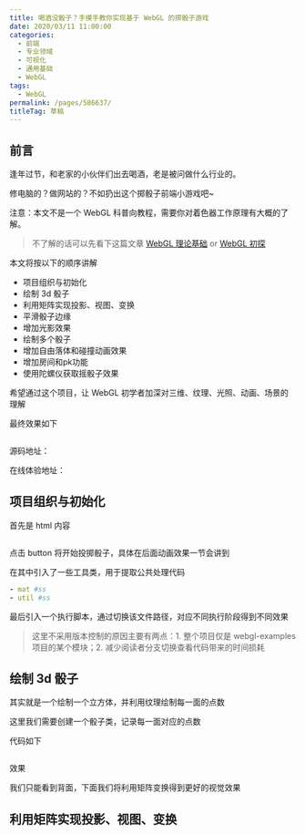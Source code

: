 ```yaml
---
title: 喝酒没骰子？手摸手教你实现基于 WebGL 的掷骰子游戏
date: 2020/03/11 11:00:00
categories: 
  - 前端
  - 专业领域
  - 可视化
  - 通用基础
  - WebGL
tags: 
  - WebGL
permalink: /pages/586637/
titleTag: 草稿
---
```


## 前言

逢年过节，和老家的小伙伴们出去喝酒，老是被问做什么行业的。

修电脑的？做网站的？不如扔出这个掷骰子前端小游戏吧~

注意：本文不是一个 WebGL 科普向教程，需要你对着色器工作原理有大概的了解。
> 不了解的话可以先看下这篇文章 [WebGL 理论基础](https://webglfundamentals.org/webgl/lessons/zh_cn/webgl-fundamentals.html) or [WebGL 初探](https://francecil.github.io/2020/03/05/WebGL/WebGL%20%E5%88%9D%E6%8E%A2/)

本文将按以下的顺序讲解

- 项目组织与初始化
- 绘制 3d 骰子
- 利用矩阵实现投影、视图、变换
- 平滑骰子边缘
- 增加光影效果
- 绘制多个骰子
- 增加自由落体和碰撞动画效果
- 增加房间和pk功能
- 使用陀螺仪获取摇骰子效果

希望通过这个项目，让 WebGL 初学者加深对三维、纹理、光照、动画、场景的理解


最终效果如下

![]()

源码地址：

在线体验地址：

<!--more-->

## 项目组织与初始化

首先是 html 内容
```html
```

点击 button 将开始投掷骰子，具体在后面动画效果一节会讲到

在其中引入了一些工具类，用于提取公共处理代码

```yml
- mat #ss
- util #ss
```

最后引入一个执行脚本，通过切换该文件路径，对应不同执行阶段得到不同效果
> 这里不采用版本控制的原因主要有两点：1. 整个项目仅是 webgl-examples 项目的某个模块；2. 减少阅读者分支切换查看代码带来的时间损耗

## 绘制 3d 骰子

其实就是一个绘制一个立方体，并利用纹理绘制每一面的点数

这里我们需要创建一个骰子类，记录每一面对应的点数

代码如下

```js
```

效果


我们只能看到背面，下面我们将利用矩阵变换得到更好的视觉效果

## 利用矩阵实现投影、视图、变换